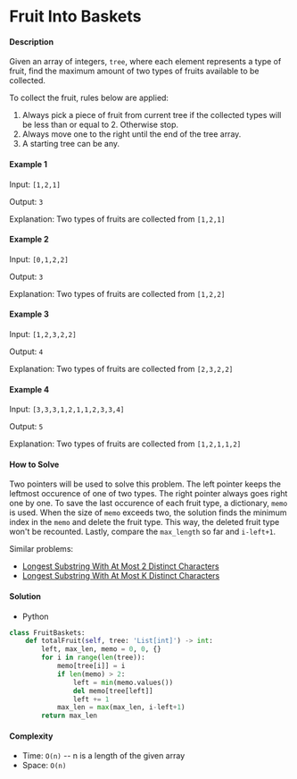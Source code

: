 # Fruit Into Baskets

#### Description

Given an array of integers, `tree`, where each element represents a type of fruit,
find the maximum amount of two types of fruits available to be collected.

To collect the fruit, rules below are applied:

1. Always pick a piece of fruit from current tree if the collected types will be less than or equal to 2. Otherwise stop.
2. Always move one to the right until the end of the tree array.
3. A starting tree can be any.

#### Example 1

Input: `[1,2,1]`

Output: `3`

Explanation: Two types of fruits are collected from `[1,2,1]`

#### Example 2

Input: `[0,1,2,2]`

Output: `3`

Explanation: Two types of fruits are collected from `[1,2,2]`

#### Example 3

Input: `[1,2,3,2,2]`

Output: `4`

Explanation: Two types of fruits are collected from `[2,3,2,2]`

#### Example 4

Input: `[3,3,3,1,2,1,1,2,3,3,4]`

Output: `5`

Explanation: Two types of fruits are collected from `[1,2,1,1,2]`

#### How to Solve

Two pointers will be used to solve this problem. The left pointer keeps the leftmost occurence of one of two types.
The right pointer always goes right one by one.
To save the last occurence of each fruit type, a dictionary, `memo` is used. When the size of `memo` exceeds two, the solution finds the minimum index in the `memo` and delete the fruit type. This way, the deleted fruit type won't be recounted. Lastly, compare the `max_length` so far and `i-left+1`.

Similar problems:
- [Longest Substring With At Most 2 Distinct Characters](longest_substring_2_distinct.md)
- [Longest Substring With At Most K Distinct Characters](longest_substring_k_distinct.md)

#### Solution

- Python

```python
class FruitBaskets:
    def totalFruit(self, tree: 'List[int]') -> int:
        left, max_len, memo = 0, 0, {}
        for i in range(len(tree)):
            memo[tree[i]] = i
            if len(memo) > 2:
                left = min(memo.values())
                del memo[tree[left]]
                left += 1
            max_len = max(max_len, i-left+1)
        return max_len
```

#### Complexity

- Time: `O(n)` -- n is a length of the given array
- Space: `O(n)`
